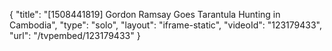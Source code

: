 {
    "title": "[1508441819] Gordon Ramsay Goes Tarantula Hunting in Cambodia",
    "type": "solo",
    "layout": "iframe-static",
    "videoId": "123179433",
    "url": "\/tvpembed\/123179433"
}